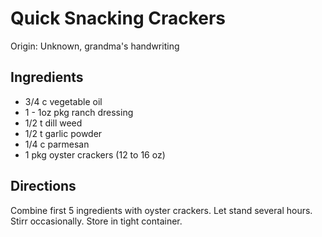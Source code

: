 # Quick Snacking Crackers

Origin: Unknown, grandma's handwriting

## Ingredients

- 3/4 c vegetable oil
- 1 - 1oz pkg ranch dressing
- 1/2 t dill weed
- 1/2 t garlic powder
- 1/4 c parmesan
- 1 pkg oyster crackers (12 to 16 oz)

## Directions

Combine first 5 ingredients with oyster crackers. Let stand several hours. Stirr occasionally. Store in tight container.